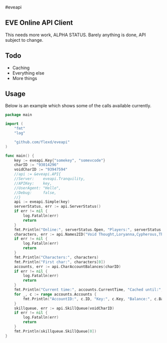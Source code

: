#eveapi
## EVE Online API Client

This needs more work, ALPHA STATUS.
Barely anything is done, API subject to change.

## Todo


* Caching
* Everything else
* More things

## Usage

Below is an example which shows some of the calls available currently.
```go
package main

import (
    "fmt"
    "log"

    "github.com/flexd/eveapi"
)

func main() {
    key := eveapi.Key{"somekey", "somevcode"}
    charID := "93014296"
    voidCharID := "93947594"
    //api := &eveapi.API{
    //Server:    eveapi.Tranquility,
    //APIKey:    key,
    //UserAgent: "Hello",
    //Debug:     false,
    //}
    api := eveapi.Simple(key)
    serverStatus, err := api.ServerStatus()
    if err != nil {
        log.Fatalln(err)
        return
    }
    fmt.Println("Online:", serverStatus.Open, "Players:", serverStatus.OnlinePlayers)
    characters, err := api.Names2ID("Void Thought,Loryanna,Cypherous,ThisGuyDoesnOtexist")
    if err != nil {
        log.Fatalln(err)
        return
    }
    fmt.Println("Characters:", characters)
    fmt.Println("First char:", characters[0])
    accounts, err := api.CharAccountBalances(charID)
    if err != nil {
        log.Fatalln(err)
        return
    }
    fmt.Println("Current time:", accounts.CurrentTime, "Cached until:", accounts.CachedUntil)
    for _, c := range accounts.Accounts {
        fmt.Println("AccountID:", c.ID, "Key:", c.Key, "Balance:", c.Balance, "ISK")
    }
    skillqueue, err := api.SkillQueue(voidCharID)
    if err != nil {
        log.Fatalln(err)
        return
    }
    fmt.Println(skillqueue.SkillQueue[0])
}
```
